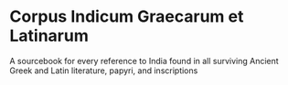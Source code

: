 Corpus Indicum Graecarum et Latinarum
=====================================

A sourcebook for every reference to India found in all surviving Ancient Greek and Latin literature, papyri, and inscriptions
